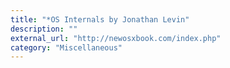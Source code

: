 ```yaml
---
title: "*OS Internals by Jonathan Levin"
description: ""
external_url: "http://newosxbook.com/index.php"
category: "Miscellaneous"
---
```

